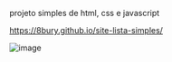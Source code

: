 projeto simples de html, css e javascript

https://8bury.github.io/site-lista-simples/

![image](https://github.com/8bury/site-lista-simples/assets/78969191/9fffacf9-e934-418c-8073-412ebe433431)

